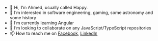 - 👋 Hi, I’m Ahmed, usually called Happy.
- 👀 I’m interested in software engineering, gaming, some astronomy and some history
- 🌱 I’m currently learning Angular
- 💞️ I’m looking to collaborate on any JavaScript/TypeScript repositories
- 📫 How to reach me on [Facebook](https://www.facebook.com/ahmed.m.said.ams), [LinkedIn](https://www.linkedin.com/in/ahmed-said-969941154/)

<!---
ahmedmsaid/ahmedmsaid is a ✨ special ✨ repository because its `README.md` (this file) appears on your GitHub profile.
You can click the Preview link to take a look at your changes.
--->
